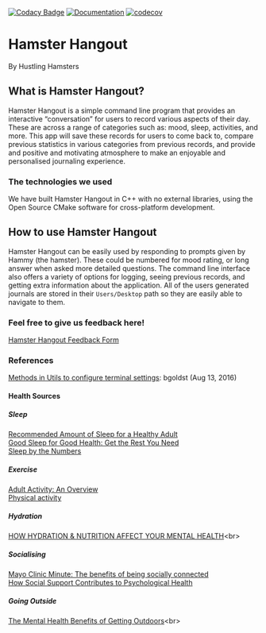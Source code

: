 [![Codacy Badge](https://app.codacy.com/project/badge/Grade/b24eaee79b99460491adcb9ecd6eaaf1)](https://app.codacy.com/gh/mary0L/Hustle-Hamster/dashboard?utm_source=gh&utm_medium=referral&utm_content=&utm_campaign=Badge_grade)
[![Documentation](https://codedocs.xyz/mary0L/Hustle-Hamster.svg)](https://codedocs.xyz/mary0L/Hustle-Hamster)
[![codecov](https://codecov.io/gh/mary0L/Hustle-Hamster/graph/badge.svg?token=WQGMRR5QB7)](https://codecov.io/gh/mary0L/Hustle-Hamster)
# Hamster Hangout
By Hustling Hamsters

## What is Hamster Hangout?
Hamster Hangout is a simple command line program that provides an interactive “conversation” for users to record various aspects of their day. These are across a range of categories such as: mood, sleep, activities, and more. This app will save these records for users to come back to, compare previous statistics in various categories from previous records,  and provide and positive and motivating atmosphere to make an enjoyable and personalised journaling experience. 
### The technologies we used
We have built Hamster Hangout in C++ with no external libraries, using the Open Source CMake software for cross-platform development. 

## How to use Hamster Hangout
Hamster Hangout can be easily used by responding to prompts given by Hammy (the hamster). These could be numbered for mood rating, or long answer when asked more detailed questions. The command line interface also offers a variety of options for logging, seeing previous records, and getting extra information about the application. All of the users generated journals are stored in their ``Users/Desktop`` path so they are easily able to navigate to them. 

### Feel free to give us feedback here!
[Hamster Hangout Feedback Form](https://docs.google.com/forms/d/e/1FAIpQLScawwGY_azkGivVO9_lvc4nLEPHEgMZBat1EZp-lhMRXqnzLQ/viewform?usp=sf_link)

### References
[Methods in Utils to configure terminal settings](https://stackoverflow.com/questions/38931856/disallow-input-at-certain-times): bgoldst (Aug 13, 2016)
#### Health Sources
##### Sleep
[Recommended Amount of Sleep for a Healthy Adult](https://aasm.org/resources/pdf/pressroom/adult-sleep-duration-consensus.pdf)<br>
[Good Sleep for Good Health: Get the Rest You Need](https://newsinhealth.nih.gov/2021/04/good-sleep-good-health)<br>
[Sleep by the Numbers](https://www.thensf.org/sleep-facts-and-statistics/)<br>

##### Exercise
[Adult Activity: An Overview](https://www.cdc.gov/physical-activity-basics/guidelines/adults.html)<br>
[Physical activity](https://www.who.int/news-room/fact-sheets/detail/physical-activity)<br>

##### Hydration
[HOW HYDRATION & NUTRITION AFFECT YOUR MENTAL HEALTH](https://justwater.com/blogs/news/how-hydration-nutrition-affect-your-mental-health#:~:text=Cognitive%20Function%3A%20Proper%20hydration%20is,significant%20role%20in%20mood%20regulation.)<br>

##### Socialising
[Mayo Clinic Minute: The benefits of being socially connected](https://newsnetwork.mayoclinic.org/discussion/mayo-clinic-minute-the-benefits-of-being-socially-connected/)<br>
[How Social Support Contributes to Psychological Health](https://www.verywellmind.com/social-support-for-psychological-health-4119970)<br>

##### Going Outside
[The Mental Health Benefits of Getting Outdoors](https://www.mcleanhospital.org/essential/nature#:~:text=Because%20time%20in%20the%20outdoors,led%20to%20improved%20school%20performance.)<br>
